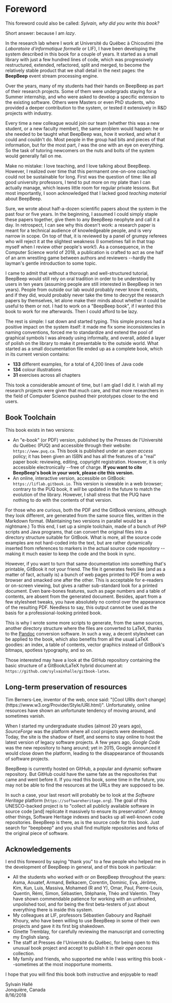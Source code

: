 Foreword
========

This foreword could also be called: *Sylvain, why did you write this book?*

Short answer: because I am *lazy*.

In the research lab where I work at Université du Québec à Chicoutimi (the *Laboratoire d'informatique formelle* or LIF), I have been developing the system described in this book for a couple of years. It started as a small library with just a few hundred lines of code, which was progressively restructured, extended, refactored, split and merged, to become the relatively stable product that we shall detail in the next pages: the **BeepBeep** event stream processing engine.

Over the years, many of my students had their hands on BeepBeep as part of their research projects. Some of them were undergrads staying for a Summer internship, and who were asked to develop a specific extension to the existing software. Others were Masters or even PhD students, who provided a deeper contribution to the system, or tested it extensively in R&D projects with industry.

Every time a new colleague would join our team (whether this was a new student, or a new faculty member), the same problem would happen: he or she needed to be taught what BeepBeep was, how it worked, and what it could and couldn't do. Most people in the group had bits and pieces of that information, but for the most part, *I* was the one with an eye on everything. So the task of tutoring newcomers on the nuts and bolts of the system would generally fall on me.

Make no mistake: I love teaching, and I love talking about BeepBeep. However, I realized over time that this permanent one-on-one coaching could not be sustainable for long. First was the question of time: like all good university professors, I tend to put more on my plate than I can actually manage, which leaves little room for regular private lessons. But most importantly, I soon acknowledged that I lacked good *teaching material* about BeepBeep.

Sure, we wrote about half-a-dozen scientific papers about the system in the past four or five years. In the beginning, I assumed I could simply staple these papers together, give them to any BeepBeep neophyte and call it a day. In retrospect, I can see why this doesn't work: a research paper is meant for a technical audience of knowledgeable people, and is very narrow in scope. On top of that, it is reviewed by a panel of grumpy referees who will reject it at the slightest weakness (I sometimes fall in that trap myself when I review other people's work!). As a consequence, in the Computer Science world of 2018, a publication is crafted to act as one half of an arm wrestling game between authors and reviewers --hardly the layman's gentle introduction to some topic.

I came to admit that without a thorough and well-structured tutorial, BeepBeep would still rely on oral tradition in order to be understood by users in ten years (assuming people are still interested in BeepBeep in ten years). People from outside our lab would probably never know it exists, and if they did, would probably never take the time to decrypt the research papers by themselves, let alone make their minds about whether it could be useful to them or not. I had to work on a "BeepBeep book", if I wanted this book to work for me afterwards. Then I could afford to be lazy.

The rest is simple: I sat down and started typing. This simple process had a positive impact on the system itself: it made me fix some inconsistencies in naming conventions, forced me to standardize and extend the pool of graphical symbols I was already using informally, and overall, added a layer of polish on the library to make it presentable to the outside world. What started as a small documentation file ended up as a complete book, which in its current version contains:

- **133** different examples, for a total of 4,200 lines of Java code
- **134** colour illustrations
- **31** exercises across all chapters

This took a considerable amount of time, but I am glad I did it. I wish all my research projects were given that much care, and that more researchers in the field of Computer Science pushed their prototypes closer to the end users.

## Book Toolchain

This book exists in two versions:

- An "e-book" (or PDF) version, published by the Presses de l'Université du Québec (PUQ) and accessible through their website: `https://www.puq.ca`. This book is published under an *open access* policy; it has been given an ISBN and has all the features of a "real" paper book: reviewing, editing, copyright registration. However, it is only accessible electronically --free of charge. **If you want to cite BeepBeep's book in your work, please cite this version.**
- An online, interactive version, accessible on <!--\index{GitBook} GitBook-->GitBook<!--/i-->: `https://liflab.gitbook.io`. This version is viewable in a web browser; contrary to the PUQ book, it *will* be updated in the future to match the evolution of the library. However, I shall stress that the PUQ have nothing to do with the contents of that version.

For those who are curious, both the PDF and the GitBook versions, although they look different, are generated from the same source files, written in the Markdown format. (Maintaining two versions in parallel would be a nightmare.) To this end, I set up a simple toolchain, made of a bunch of PHP scripts and Java programs, that can convert the original files into a directory structure suitable for GitBook. What is more, all the source code examples are not hard-coded into the text, but are rather dynamically inserted from references to markers in the actual source code repository --making it much easier to keep the code and the book in sync.

However, if you want to turn that same documentation into something that's printable, GitBook it not your friend. The file it generates feels like (and as a matter of fact, actually is) a bunch of web pages printed to PDF from a web browser and smacked one after the other. This is acceptable for e-readers or on-screen viewing, but gives a rather sub-standard look for a printed document. Even bare-bones features, such as page numbers and a table of contents, are absent from the generated document. Besides, apart from a few stylesheet tweaks, you have absolutely no control over the appearance of the resulting PDF. Needless to say, this output cannot be used as the basis for a professional-looking printed book.

This is why I wrote some more scripts to generate, from the same sources, another directory structure where the files are converted to LaTeX, thanks to the [Pandoc](https://pandoc.org) <!--\index{Pandoc} conversion-->conversion<!--/i--> software. In such a way, a decent stylesheet can be applied to the book, which also benefits from all the usual LaTeX goodies: an index, a table of contents, vector graphics instead of GitBook's bitmaps, spotless typography, and so on.

Those interested may have a look at the GitHub repository containing the basic structure of a GitBook/LaTeX hybrid document at: `https://github.com/sylvainhalle/gitbook-latex`.

## Long-term preservation of resources

<!--\index{Berners-Lee, Tim} Tim Berners-Lee-->Tim Berners-Lee<!--/i-->, inventor of the web, once said: "[Cool URIs don't change](https://www.w3.org/Provider/Style/URI.html)". Unfortunately, online resources have shown an unfortunate tendency of moving around, and sometimes vanish.

When I started my undergraduate studies (almost 20 years ago), *SourceForge* was the platform where all cool projects were developed. Today, the site is the shadow of itself, and seems to stay online to host the latest version of legacy software projects. A few years ago, *Google Code* was the new repository to hang around; yet in 2015, Google announced it would close down the platform, leading to the disappearance of thousands of software projects.

BeepBeep is currently hosted on GitHub, a popular and dynamic software repository. But GitHub could have the same fate as the repositories that came and went before it. If you read this book, some time in the future, you may not be able to find the resources at the URLs they are supposed to be.

In such a case, your last resort will probably be to look at the <!--\index{Software Heritage (platform)} \textit{Software Heritage}-->*Software Heritage*<!--/i--> platform (`https://softwareheritage.org`). The goal of this UNESCO-backed project is to "collect all publicly available software in source code [and] replicate it massively to ensure its preservation". Among other things, Software Heritage indexes and backs up all well-known code repositories. BeepBeep is there, as is the source code for this book. Just search for "beepbeep" and you shall find multiple repositories and forks of the original piece of software.

## Acknowledgements

I end this foreword by saying "thank you" to a few people who helped me in the development of BeepBeep in general, and of this book in particular:

- All the students who worked *with* or *on* BeepBeep throughout the years: Asma,
Aouatef, Armand, Belkacem, Corentin, Dominic, Eva, Jérôme, Kim, Kun, Luis, Massiva, Mohamed (R and Y), Omar, Paul, Pierre-Louis, Quentin, Rémi, Simon, Sébastien, Stéphanie, Théo and Valentin. They have shown commendable patience for working with an unfinished, unpolished tool, and for being the first beta-testers of just about everything there is inside this system.
- My colleagues at LIF, professors Sébastien Gaboury and Raphaël Khoury, who have been willing to use BeepBeep in some of their own projects and gave it its first big shakedown.
- Ginette Tremblay, for carefully reviewing the manuscript and correcting my English slang.
- The staff at Presses de l'Université du Québec, for being open to this unusual book project and accept to publish it in their *open access* collection.
- My family and friends, who supported me while I was writing this book --sometimes at the most inopportune moments.

I hope that you will find this book both instructive and enjoyable to read!

<!-- Leave the two spaces at the end of the following lines. They tell Pandoc
     to break lines-->
  
  
Sylvain Hallé  
Jonquière, Canada  
8/16/2018


<!-- :wrap=soft: -->